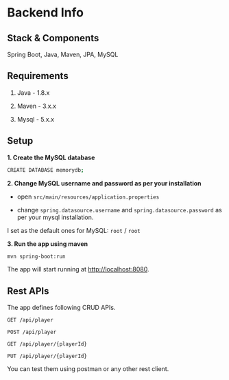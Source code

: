 # Backend Info

## Stack & Components

Spring Boot, Java, Maven, JPA, MySQL

## Requirements

1. Java - 1.8.x

2. Maven - 3.x.x

3. Mysql - 5.x.x

##  Setup

**1. Create the MySQL database**

```bash
CREATE DATABASE memorydb;
```

**2. Change MySQL username and password as per your installation**

+ open `src/main/resources/application.properties`

+ change `spring.datasource.username` and `spring.datasource.password` as per your mysql installation. 

I set as the default ones for MySQL: `root` / `root`

**3. Run the app using maven**

```bash
mvn spring-boot:run
```

The app will start running at <http://localhost:8080>.

## Rest APIs

The app defines following CRUD APIs.

    GET /api/player
    
    POST /api/player
    
    GET /api/player/{playerId}
    
    PUT /api/player/{playerId}

You can test them using postman or any other rest client.
